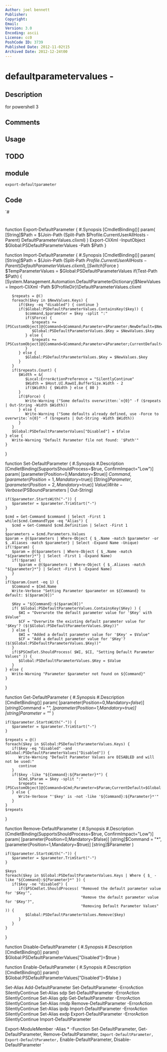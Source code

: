 ```yaml
---
Author: joel bennett
Publisher: 
Copyright: 
Email: 
Version: 3.0
Encoding: ascii
License: cc0
PoshCode ID: 3739
Published Date: 2012-11-02t15
Archived Date: 2012-12-24t00
---
```


# defaultparametervalues - 

## Description

for powershell 3

## Comments



## Usage



## TODO



## module

`export-defaultparameter`

## Code

`#
 #
 
 function Export-DefaultParameter {
 #.Synopsis
 [CmdletBinding()]
 param(
    [String]$Path = $(Join-Path (Split-Path $Profile.CurrentUserAllHosts -Parent) DefaultParameterValues.clixml)
 )
    Export-CliXml -InputObject $Global:PSDefaultParameterValues -Path $Path
 }
 
 function Import-DefaultParameter {
 #.Synopsis
 [CmdletBinding()]
 param(
    [String]$Path = $(Join-Path (Split-Path $Profile.CurrentUserAllHosts -Parent) DefaultParameterValues.clixml),
    [Switch]$Force
 )
    $TempParameterValues = $Global:PSDefaultParameterValues
    if(Test-Path $Path) {
       [System.Management.Automation.DefaultParameterDictionary]$NewValues = 
             Import-CliXml  -Path ${ProfileDir}\DefaultParameterValues.clixml
       
       $repeats = @()
       foreach($key in $NewValues.Keys) {
          if($key -eq "disabled") { continue }
          if($Global:PSDefaultParameterValues.ContainsKey($key)) {
             $command,$parameter = $key -split ":"
             if($Force) {
                $repeats += [PSCustomObject]@{Command=$Command;Parameter=$Parameter;NewDefault=$NewValues.$key;OldDefault=$Global:PSDefaultParameterValues.$Key}
                $Global:PSDefaultParameterValues.$Key = $NewValues.$key
             } else {
                $repeats += [PSCustomObject]@{Command=$Command;Parameter=$Parameter;CurrentDefault=$Global:PSDefaultParameterValues.$Key;SkippedValue=$NewValues.$key}
             }
          } else {
             $Global:PSDefaultParameterValues.$Key = $NewValues.$key
          }
       }
       if($repeats.Count) {
          $Width = &{
             $Local:ErrorActionPreference = "SilentlyContinue"
             $Width = $Host.UI.RawUI.BufferSize.Width - 2
             if($Width) { $Width } else { 80 }
          }
          if($Force) {
             Write-Warning ("Some defaults overwritten:`n{0}" -f ($repeats | Out-String -Width $Width))
          } else {
             Write-Warning ("Some defaults already defined, use -Force to overwrite:`n{0}" -f ($repeats | Out-String -Width $Width))
          }
       }
       $Global:PSDefaultParameterValues["Disabled"] = $false
    } else {
       Write-Warning "Default Parameter file not found: '$Path'"
    }
 }
 
 function Set-DefaultParameter {
 #.Synopsis
 #.Description
 [CmdletBinding(SupportsShouldProcess=$true, ConfirmImpact="Low")]
 param(
    [parameter(Position=0,Mandatory=$true)]
    $Command,
    [parameter(Position=1,Mandatory=$true)]
    [String]$Parameter,
    [parameter(Position=2,Mandatory=$true)]
    $Value   
 )
     Write-Verbose ($PSBoundParameters | Out-String)
 
    if($parameter.StartsWith("-")) {
       $parameter = $parameter.TrimStart("-")
    }
  
    $cmd = Get-Command $command | Select -First 1
    while($cmd.CommandType -eq "Alias") {
       $cmd = Get-Command $cmd.Definition | Select -First 1
    }
    $parameters = $cmd.Parameters.Values
    $param = @($parameters | Where-Object { $_.Name -match $parameter -or $_.Aliases -match $parameter} | Select -Expand Name -Unique)
    if(!$param) {
       $param = @($parameters | Where-Object { $_.Name -match "${parameter}*"} | Select -First 1 -Expand Name)
       if(!$param) {
          $param = @($parameters | Where-Object { $_.Aliases -match "${parameter}*"} | Select -First 1 -Expand Name)
       }
    }
    if($param.Count -eq 1) {
       $Command = $Cmd.Name
       Write-Verbose "Setting Parameter $parameter on ${Command} to default: $($param[0])"
       
       $Key = "${Command}:$($param[0])"
       if( $Global:PSDefaultParameterValues.ContainsKey($Key) ) {
          $WI = "Overwrote the default parameter value for '$Key' with $Value"
          $CF = "Overwrite the existing default parameter value for '$Key'? ($($Global:PSDefaultParameterValues.$Key))"
       } else {
          $WI = "Added a default parameter value for '$Key' = $Value"
          $CF = "Add a default parameter value for '$Key'? ($($Global:PSDefaultParameterValues.$Key))"
       }
       if($PSCmdlet.ShouldProcess( $WI, $CI, "Setting Default Parameter Values" )) {
          $Global:PSDefaultParameterValues.$Key = $Value
       }
    } else {
       Write-Warning "Parameter $parameter not found on ${Command}"
    }
 }
 
 function Get-DefaultParameter {
 #.Synopsis
 #.Description
 [CmdletBinding()]
 param(
    [parameter(Position=0,Mandatory=$false)]
    [string]$Command = "*",
    [parameter(Position=1,Mandatory=$true)]
    [string]$Parameter = "*"
 )
 
    if($parameter.StartsWith("-")) {
       $parameter = $parameter.TrimStart("-")
    }
  
    $repeats = @()
    foreach($key in $Global:PSDefaultParameterValues.Keys) {
       if($key -eq "disabled" -and $Global:PSDefaultParameterValues["Disabled"]) { 
          Write-Warning "Default Parameter Values are DISABLED and will not be used:"
          continue
       }
       if($key -like "${Command}:${Parameter}*") {
          $Cmd,$Param = $key -split ":"
          $repeats += [PSCustomObject]@{Command=$Cmd;Parameter=$Param;CurrentDefault=$Global:PSDefaultParameterValues.$Key}
       } else {
          Write-Verbose "'$key' is -not -like '${Command}:${Parameter}*'"
       }
    }
    $repeats
 }
 
 
 function Remove-DefaultParameter {
 #.Synopsis
 #.Description
 [CmdletBinding(SupportsShouldProcess=$true, ConfirmImpact="Low")]
 param(
    [parameter(Position=0,Mandatory=$false)]
    [string]$Command = "*",
    [parameter(Position=1,Mandatory=$true)]
    [string]$Parameter
 )
 
 
    if($parameter.StartsWith("-")) {
       $parameter = $parameter.TrimStart("-")
    }
  
    $keys
    foreach($key in $Global:PSDefaultParameterValues.Keys | Where { $_ -like "${Command}:${Parameter}*" }) {
       if($key -ne "disabled") {
          if($PSCmdlet.ShouldProcess( "Removed the default parameter value for '$Key'",
                                      "Remove the default parameter value for '$Key'?",
                                      "Removing Default Parameter Values" )) {
             $Global:PSDefaultParameterValues.Remove($key)
          }
       }
    }
 }
 
 
 
 function Disable-DefaultParameter {
 #.Synopsis
 #.Description
 [CmdletBinding()]
 param()
    $Global:PSDefaultParameterValues["Disabled"]=$true
 }
 
 function Enable-DefaultParameter {
 #.Synopsis
 #.Description
 [CmdletBinding()]
 param()
    $Global:PSDefaultParameterValues["Disabled"]=$false
 }
 
 Set-Alias Add-DefaultParameter Set-DefaultParameter -ErrorAction SilentlyContinue
 Set-Alias sdp Set-DefaultParameter -ErrorAction SilentlyContinue
 Set-Alias gdp Get-DefaultParameter -ErrorAction SilentlyContinue
 Set-Alias rmdp Remove-DefaultParameter -ErrorAction SilentlyContinue
 Set-Alias ipdp Import-DefaultParameter -ErrorAction SilentlyContinue
 Set-Alias exdp Export-DefaultParameter -ErrorAction SilentlyContinue
 Import-DefaultParameter
 
 Export-ModuleMember -Alias * -Function Set-DefaultParameter, Get-DefaultParameter, Remove-DefaultParameter, `
                                        Import-DefaultParameter, Export-DefaultParameter, `
                                        Enable-DefaultParameter, Disable-DefaultParameter
`

